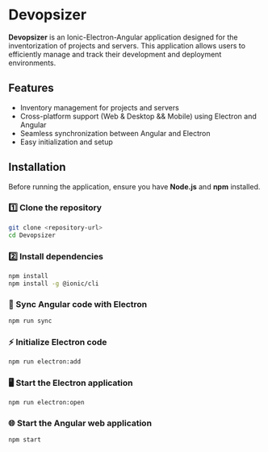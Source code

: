 # Devopsizer  

**Devopsizer** is an Ionic-Electron-Angular application designed for the inventorization of projects and servers. This application allows users to efficiently manage and track their development and deployment environments.  

## Features  
- Inventory management for projects and servers  
- Cross-platform support (Web & Desktop && Mobile) using Electron and Angular  
- Seamless synchronization between Angular and Electron  
- Easy initialization and setup  

## Installation  

Before running the application, ensure you have **Node.js** and **npm** installed.  

### 1️⃣ Clone the repository  
```sh
git clone <repository-url>
cd Devopsizer
```

### 2️⃣ Install dependencies
```sh
npm install
npm install -g @ionic/cli
```

### 🔄 Sync Angular code with Electron
```sh
npm run sync
```

### ⚡ Initialize Electron code
```sh
npm run electron:add
```

### 🖥 Start the Electron application
```sh
npm run electron:open
```

### 🌐 Start the Angular web application
```sh
npm start
```